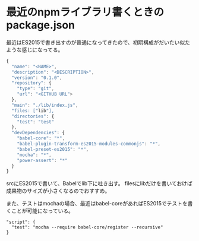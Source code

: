 # 最近のnpmライブラリ書くときのpackage.json

最近はES2015で書き出すのが普通になってきたので、初期構成がだいたい似たような感じになってる。

```js
{
  "name": "<NAME>",
  "description": "<DESCRIPTION>",
  "version": "0.1.0",
  "repository": {
    "type": "git",
    "url": "<GITHUB URL">
  },
  "main": "./lib/index.js",
  "files: ["lib"],
  "directories": {
    "test": "test"
  },
  "devDependencies": {
    "babel-core": "*",
    "babel-plugin-transform-es2015-modules-commonjs": "*",
    "babel-preset-es2015": "*",
    "mocha": "*",
    "power-assert": "*"
  }
}
```

srcにES2015で書いて、Babelでlib下に吐き出す。
filesにlibだけを書いておけば成果物のサイズが小さくなるのでおすすめ。

また、テストはmochaの場合、最近はbabel-coreがあればES2015でテストを書くことが可能になっている。

```
"script": {
  "test": "mocha --require babel-core/register --recursive"
}
```
